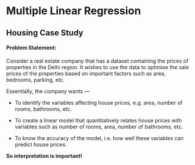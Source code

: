 # Multiple Linear Regression
## Housing Case Study

#### Problem Statement:

Consider a real estate company that has a dataset containing the prices of properties in the Delhi region. It wishes to use the data to optimise the sale prices of the properties based on important factors such as area, bedrooms, parking, etc.

Essentially, the company wants —


- To identify the variables affecting house prices, e.g. area, number of rooms, bathrooms, etc.

- To create a linear model that quantitatively relates house prices with variables such as number of rooms, area, number of bathrooms, etc.

- To know the accuracy of the model, i.e. how well these variables can predict house prices.

**So interpretation is important!**